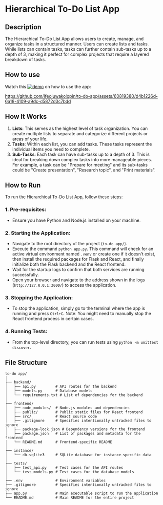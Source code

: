 # Hierarchical To-Do List App

## Description
The Hierarchical To-Do List App allows users to create, manage, and organize tasks in a structured manner. Users can create lists and tasks. While lists can contain tasks, tasks can further contain sub-tasks up to a depth of 3, making it perfect for complex projects that require a layered breakdown of tasks.

## How to use
Watch this [![demo](https://loom.com/embed/54f94cb551f74f5ba96676df36a948d0)](https://www.loom.com/share/54f94cb551f74f5ba96676df36a948d0?sid=bd890f00-86dc-4a03-9c4f-edf64416ffb8) on how to use the app: 

https://github.com/Ifeoluwakolopin/to-do-app/assets/60819380/d4b1226d-6a18-4109-a9dc-d5872d3c7bdd



## How It Works
1. **Lists**: This serves as the highest level of task organization. You can create multiple lists to separate and categorize different projects or areas of your life.
2. **Tasks**: Within each list, you can add tasks. These tasks represent the individual items you need to complete.
3. **Sub-Tasks**: Each task can have sub-tasks up to a depth of 3. This is ideal for breaking down complex tasks into more manageable pieces. For example, a task can be "Prepare for meeting" and its sub-tasks could be "Create presentation", "Research topic", and "Print materials".

## How to Run

To run the Hierarchical To-Do List App, follow these steps:

### 1. **Pre-requisites**:
- Ensure you have Python and Node.js installed on your machine.

### 2. **Starting the Application**:
- Navigate to the root directory of the project (`to-do app/`).
- Execute the command `python app.py`. This command will check for an active virtual environment named `.venv` or create one if it doesn't exist, then install the required packages for Flask and React, and finally initialize both the Flask backend and the React frontend.
- Wait for the startup logs to confirm that both services are running successfully.
- Open your browser and navigate to the address shown in the logs (`http://127.0.0.1:3000/`) to access the application.

### 3. **Stopping the Application**:
- To stop the application, simply go to the terminal where the app is running and press `Ctrl+C`. Note: You might need to manually stop the React frontend process in certain cases.

### 4. **Running Tests**:
- From the top-level directory, you can run tests using `python -m unittest discover`.


## File Structure
```
to-do app/
│
├── backend/
│   ├── api.py         # API routes for the backend
│   ├── models.py      # Database models
│   └── requirements.txt # List of dependencies for the backend
│
├── frontend/
│   ├── node_modules/  # Node.js modules and dependencies
│   ├── public/        # Public static files for React frontend
│   ├── src/           # React source code
│   ├── .gitignore     # Specifies intentionally untracked files to ignore
│   ├── package-lock.json # Dependency versions for the frontend
│   ├── package.json   # List of packages and metadata for the frontend
│   └── README.md      # Frontend-specific README
│
├── instance/
│   └── db.sqlite3     # SQLite database for instance-specific data
│
├── tests/
│   ├── test_api.py    # Test cases for the API routes
│   └── test_models.py # Test cases for the database models
│
├── .env               # Environment variables
├── .gitignore         # Specifies intentionally untracked files to ignore
├── app.py             # Main executable script to run the application
└── README.md          # Main README for the entire project
```
